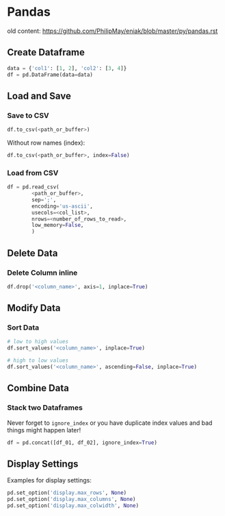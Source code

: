 # Pandas
old content:
<https://github.com/PhilipMay/eniak/blob/master/py/pandas.rst>

## Create Dataframe
``` python
data = {'col1': [1, 2], 'col2': [3, 4]}
df = pd.DataFrame(data=data)
```

## Load and Save

### Save to CSV
``` python
df.to_csv(<path_or_buffer>)
```

Without row names (index):

``` python
df.to_csv(<path_or_buffer>, index=False)
```

### Load from CSV
``` python
df = pd.read_csv(
        <path_or_buffer>,
        sep=';',
        encoding='us-ascii',
        usecols=<col_list>,
        nrows=<number_of_rows_to_read>,
        low_memory=False,
        )
```

## Delete Data

### Delete Column inline
``` python
df.drop('<column_name>', axis=1, inplace=True)
```

## Modify Data

### Sort Data
``` python
# low to high values
df.sort_values('<column_name>', inplace=True)

# high to low values
df.sort_values('<column_name>', ascending=False, inplace=True)
```

## Combine Data

### Stack two Dataframes
Never forget to `ignore_index` or you have duplicate index values and
bad things might happen later\!

``` python
df = pd.concat([df_01, df_02], ignore_index=True)
```

## Display Settings
Examples for display settings:

``` python
pd.set_option('display.max_rows', None)
pd.set_option('display.max_columns', None)
pd.set_option('display.max_colwidth', None)
```

